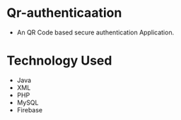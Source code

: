 # Qr-authenticaation
* An QR Code based secure authentication Application.
# Technology Used
* Java
* XML
* PHP
* MySQL
* Firebase
